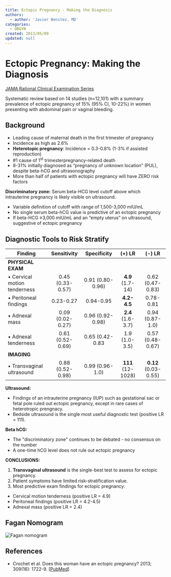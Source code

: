```yaml
---
title: Ectopic Pregnancy - Making the Diagnosis
authors:
  - author: 'Javier Benitez, MD'
categories:
  - OBGYN
created: 2013/05/09
updated: null
---
```


# Ectopic Pregnancy: Making the Diagnosis

[JAMA Rational Clinical Examination Series](https://www.ncbi.nlm.nih.gov/pubmed/?term=23613077)

Systematic review based on 14 studies (n=12,101) with a summary prevalence of ectopic pregnancy of 15% (95% CI, 10-22%) in women presenting with abdominal pain or vaginal bleeding. 

## Background

- Leading cause of maternal death in the first trimester of pregnancy
- Incidence as high as 2.6%
- **Heterotopic pregnancy**: Incidence = 0.3-0.8% (1-3% if assisted reproduction)
- \#1 cause of 1<sup>st</sup> trimesterpregnancy-related death
- 8-31% initially diagnosed as “pregnancy of unknown location” (PUL), despite beta-hCG and ultrasonography
- More than half of patients with ectopic pregnancy will have ZERO risk factors

**Discriminatory zone:** Serum beta-HCG level cutoff above which intrauterine pregnancy is likely visible on ultrasound.

- Variable definition of cutoff with range of 1,500-3,000 mIU/mL
- No single serum beta-hCG value is predictive of an ectopic pregnancy
- If beta-HCG &ge;3,000 mIU/mL and an “empty uterus” on ultrasound, suggestive of ectopic pregnancy

## Diagnostic Tools to Risk Stratify

| **Finding**                  |  **Sensitivity** |  **Specificity** |     **(+) LR**    |      **(-) LR**      |
| ---------------------------- | :--------------: | :--------------: | :---------------: | :------------------: |
| **PHYSICAL EXAM**            |                  |                  |                   |                      |
| • Cervical motion tenderness | 0.45 (0.33-0.57) | 0.91 (0.80-0.96) |  **4.9** (1.7-14) |   0.62 (0.47-0.83)   |
| • Peritoneal findings        |     0.23-0.27    |     0.94-0.95    |    **4.2-4.5**    |       0.78-0.81      |
| • Adnexal mass               | 0.09 (0.02-0.27) | 0.96 (0.92-0.98) | **2.4** (1.6-3.7) |    0.94 (0.87-1.0)   |
| • Adnexal tenderness         | 0.61 (0.52-0.69) |  0.65 (0.42-0.83 |   1.9 (1.0-3.5)   |   0.57 (0.48-0.67)   |
| **IMAGING**                  |                  |                  |                   |                      |
| • Transvaginal ultrasound    | 0.88 (0.52-0.98) |  0.99 (0.96-1.0) | **111** (12-1028) | **0.12** (0.03-0.55) |

**Ultrasound:**

- Findings of an intrauterine pregnancy (IUP) such as gestational sac or fetal pole ruled out ectopic pregnancy, except in rare cases of heterotropic prengnacy.
- Bedside ultrasound is the single most useful diagnostic test (positive LR = 111). 

**Beta hCG:**

- The "discriminatory zone" continues to be debated - no consensus on the number
- A one-time hCG level does not rule out ectopic pregnancy

**CONCLUSIONS:**

1. **Transvaginal ultrasound** is the single-best test to assess for ectopic pregnancy.
2. Patient symptoms have limited risk-stratification value.
3. Most predictive exam findings for ectopic pregnancy: 

- Cervical motion tenderness (positive LR = 4.9)
- Peritoneal findings (positive LR = 4.2-4.5)
- Adnexal mass (positive LR = 2.4)

## Fagan Nomogram

![Fagan nomogram](media/ectopic-diagnosis_image-2.png)

## References

- Crochet et al. Does this woman have an ectopic pregnancy? 2013; 309(16): 1722-9. [[PubMed](https://www.ncbi.nlm.nih.gov/pubmed/?term=23613077)]

